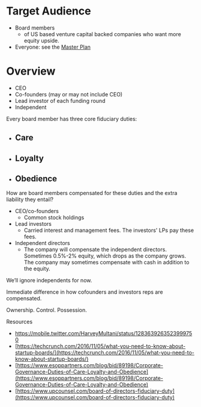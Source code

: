 # Target Audience

-   Board members
    -   of US based venture capital backed companies who want more equity upside.
-   Everyone: see the  [Master Plan](https://harveymultani.substack.com/p/master-plan-employee-led-spvs)

# Overview

 - CEO
 - Co-founders (may or may not include CEO)
 - Lead investor of each funding round
 - Independent

Every board member has three core fiduciary duties:
- Care
	 - 
 - Loyalty
	 -
 - Obedience
	 -  

How are board members compensated for these duties and the extra liability they entail?
- CEO/co-founders
	- Common stock holdings
- Lead investors
	- Carried interest and management fees.  The investors' LPs pay these fees.
- Independent directors
	- The company will compensate the independent directors. Sometimes 0.5%-2% equity, which drops as the company grows. The company may sometimes compensate with cash in addition to the equity.

We’ll ignore independents for now. 

Immediate difference in how cofounders and investors reps are compensated. 

Ownership. Control. Possession. 


Resources
- https://mobile.twitter.com/HarveyMultani/status/1283639263523999750
 - [https://techcrunch.com/2016/11/05/what-you-need-to-know-about-startup-boards/](https://techcrunch.com/2016/11/05/what-you-need-to-know-about-startup-boards/)
 - [https://www.esoppartners.com/blog/bid/89198/Corporate-Governance-Duties-of-Care-Loyalty-and-Obedience](https://www.esoppartners.com/blog/bid/89198/Corporate-Governance-Duties-of-Care-Loyalty-and-Obedience)
 - [https://www.upcounsel.com/board-of-directors-fiduciary-duty](https://www.upcounsel.com/board-of-directors-fiduciary-duty)

<!--stackedit_data:
eyJoaXN0b3J5IjpbNjMwMDY3MjE2LC02NzgyMDg5NzcsLTIxMj
M0ODIxNzEsLTMzODk2OTQ0Nl19
-->